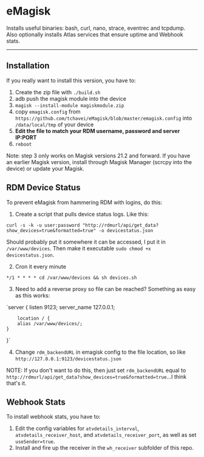 # eMagisk

Installs useful binaries: bash, curl, nano, strace, eventrec and tcpdump. Also optionally installs Atlas services that ensure uptime and Webhook stats.

---

## Installation

If you really want to install this version, you have to:

1. Create the zip file with `./build.sh`
2. adb push the magisk module into the device
3. `magisk --install-module magiskmodule.zip`
4. copy `emagisk.config` from `https://github.com/tchavei/eMagisk/blob/master/emagisk.config` into `/data/local/tmp` of your device
5. **Edit the file to match your RDM username, password and server IP:PORT**
6. `reboot`

Note: step 3 only works on Magisk versions 21.2 and forward. If you have an earlier Magisk version, install through Magisk Manager (scrcpy into the device) or update your Magisk.

## RDM Device Status

To prevent eMagisk from hammering RDM with logins, do this:

1. Create a script that pulls device status logs. Like this:

`curl -s -k -u user:password "http://rdmurl/api/get_data?show_devices=true&formatted=true" -o devicestatus.json`

Should probably put it somewhere it can be accessed, I put it in `/var/www/devices`. Then make it executable `sudo chmod +x devicestatus.json`.

2. Cron it every minute

`*/1 * * * * cd /var/www/devices && sh devices.sh`

3. Need to add a reverse proxy so file can be reached? Something as easy as this works:

`server {
    listen 9123;
    server_name  127.0.0.1;

        location / {
        alias /var/www/devices/;
    }
}`

4. Change `rdm_backendURL` in emagisk config to the file location, so like `http://127.0.0.1:9123/devicestatus.json`

NOTE: If you don't want to do this, then just set `rdm_backendURL` equal to `http://rdmurl/api/get_data?show_devices=true&formatted=true`...I think that's it.

## Webhook Stats

To install webhook stats, you have to:

1. Edit the config variables for `atvdetails_interval`, `atvdetails_receiver_host`, and `atvdetails_receiver_port`, as well as set `useSender=true`.
2. Install and fire up the receiver in the `wh_receiver` subfolder of this repo.
